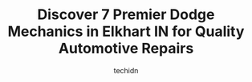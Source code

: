 ---
layout: ampstory
image: https://images.unsplash.com/photo-1536593053730-495056b74a05?ixlib=rb-4.0.3&ixid=MnwxMjA3fDB8MHxwaG90by1wYWdlfHx8fGVufDB8fHx8&auto=format&fit=crop&w=640&h=853&q=80
author: techidn
featured: false
description: Discover the 7 best Dodge Mechanic in Elkhart IN, USA and ensure your vehicle receives the highest quality of care. These trusted professionals are known for their skill, knowledge, and dedi
title: Discover 7 Premier Dodge Mechanics in Elkhart IN for Quality Automotive Repairs
cover:
   title: Discover 7 Premier Dodge Mechanics in Elkhart IN for Quality Automotive Repairs
   subtitle: Rickpate
   background: https://images.unsplash.com/photo-1536593053730-495056b74a05?ixlib=rb-4.0.3&ixid=MnwxMjA3fDB8MHxwaG90by1wYWdlfHx8fGVufDB8fHx8&auto=format&fit=crop&w=640&h=853&q=80

pages: 
 - layout: thirds
   top: <h1>#1 Perry Auto – Elkhart</h1>
   bottom: "<p>Great customer advocates! Friends recommended Perry auto b/c of reasonable prices and great results. They saved us money by making certain we paid only for the parts not </p>"
   background: https://www.knot35.com/toplist/wp-content/uploads/2023/06/best-dodge-mechanic-1-in-elkhart-in-1685839216.jpeg
   backgroundblur: true
 - layout: thirds
   top: <h1>#2 Goldstone Automotive</h1>
   bottom: "<p>23513 US-33, Elkhart, IN 46517, United States</p>"
   background: https://www.knot35.com/toplist/wp-content/uploads/2023/06/best-dodge-mechanic-2-in-elkhart-in-1685839216.jpeg
   cta:
      link: https://www.knot35.com/toplist/discover-7-premier-dodge-mechanics-in-elkhart-in-for-quality-automotive-repairs/
      text: Discover 7 Premier Dodge Mechanics in Elkhart IN for Quality Automotive Repairs
 - layout: thirds
   top: <h1>#3 Morris Auto Service</h1>
   bottom: "<p>134 S Elkhart Ave, Elkhart, IN 46516, United States</p>"
   background: https://www.knot35.com/toplist/wp-content/uploads/2023/06/best-dodge-mechanic-3-in-elkhart-in-1685839217.jpeg
   cta:
      link: https://www.knot35.com/toplist/discover-7-premier-dodge-mechanics-in-elkhart-in-for-quality-automotive-repairs/
      text: Discover 7 Premier Dodge Mechanics in Elkhart IN for Quality Automotive Repairs
 - layout: thirds
   top: <h1>#4 Auto Village Service Center</h1>
   bottom: "<p>23481 US-33, Elkhart, IN 46517, United States</p>"
   background: https://images.unsplash.com/photo-1546497974-b213c9efb599?ixlib=rb-4.0.3&ixid=MnwxMjA3fDB8MHxwaG90by1wYWdlfHx8fGVufDB8fHx8&auto=format&fit=crop&w=640&h=853&q=80
   cta:
      link: https://www.knot35.com/toplist/discover-7-premier-dodge-mechanics-in-elkhart-in-for-quality-automotive-repairs/
      text: Discover 7 Premier Dodge Mechanics in Elkhart IN for Quality Automotive Repairs
 - layout: thirds
   top: <h1>#5 Accelerators Inc</h1>
   bottom: "<p>406 Roske Dr, Elkhart, IN 46516, United States</p>"
   background: https://images.unsplash.com/photo-1540457036297-448b6b99e91c?ixlib=rb-4.0.3&ixid=MnwxMjA3fDB8MHxwaG90by1wYWdlfHx8fGVufDB8fHx8&auto=format&fit=crop&w=640&h=853&q=80
   cta:
      link: https://www.knot35.com/toplist/discover-7-premier-dodge-mechanics-in-elkhart-in-for-quality-automotive-repairs/
      text: Discover 7 Premier Dodge Mechanics in Elkhart IN for Quality Automotive Repairs
 - layout: thirds
   top: <h1>#6 Bobs Auto & Truck Service</h1>
   bottom: "<p>29420 Co Rd 12, Elkhart, IN 46514, United States</p>"
   background: https://images.unsplash.com/photo-1527067829737-402993088e6b?ixlib=rb-4.0.3&ixid=MnwxMjA3fDB8MHxwaG90by1wYWdlfHx8fGVufDB8fHx8&auto=format&fit=crop&w=640&h=853&q=80
   cta:
      link: https://www.knot35.com/toplist/discover-7-premier-dodge-mechanics-in-elkhart-in-for-quality-automotive-repairs/
      text: Discover 7 Premier Dodge Mechanics in Elkhart IN for Quality Automotive Repairs
 - layout: thirds
   top: <h1>#7 Reynolds Auto Repair</h1>
   bottom: "<p>58127 State Rte 19, Elkhart, IN 46517, United States</p>"
   background: https://images.unsplash.com/photo-1552083974-186346191183?ixlib=rb-4.0.3&ixid=MnwxMjA3fDB8MHxwaG90by1wYWdlfHx8fGVufDB8fHx8&auto=format&fit=crop&w=640&h=853&q=80
   cta:
      link: https://www.knot35.com/toplist/discover-7-premier-dodge-mechanics-in-elkhart-in-for-quality-automotive-repairs/
      text: Discover 7 Premier Dodge Mechanics in Elkhart IN for Quality Automotive Repairs
 - layout: thirds
   middle: Continue reading...
   background: https://images.unsplash.com/photo-1632260260864-caf7fde5ec36?ixlib=rb-4.0.3&ixid=MnwxMjA3fDB8MHxwaG90by1wYWdlfHx8fGVufDB8fHx8&auto=format&fit=crop&w=640&h=853&q=80
   cta:
      link: https://www.knot35.com/toplist/discover-7-premier-dodge-mechanics-in-elkhart-in-for-quality-automotive-repairs/
      text: Discover 7 Premier Dodge Mechanics in Elkhart IN for Quality Automotive Repairs
      
---